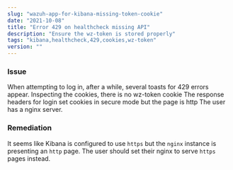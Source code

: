 ```yaml
---
slug: "wazuh-app-for-kibana-missing-token-cookie"
date: "2021-10-08"
title: "Error 429 on healthcheck missing API"
description: "Ensure the wz-token is stored properly"
tags: "kibana,healthcheck,429,cookies,wz-token"
version: ""
---
```


### Issue

When attempting to log in, after a while, several toasts for 429 errors appear.
Inspecting the cookies, there is no wz-token cookie
The response headers for login set cookies in secure mode but the page is http
The user has a nginx server.

### Remediation

It seems like Kibana is configured to use `https` but the `nginx` instance is presenting an `http` page. The user should set their nginx to serve `https` pages instead.
